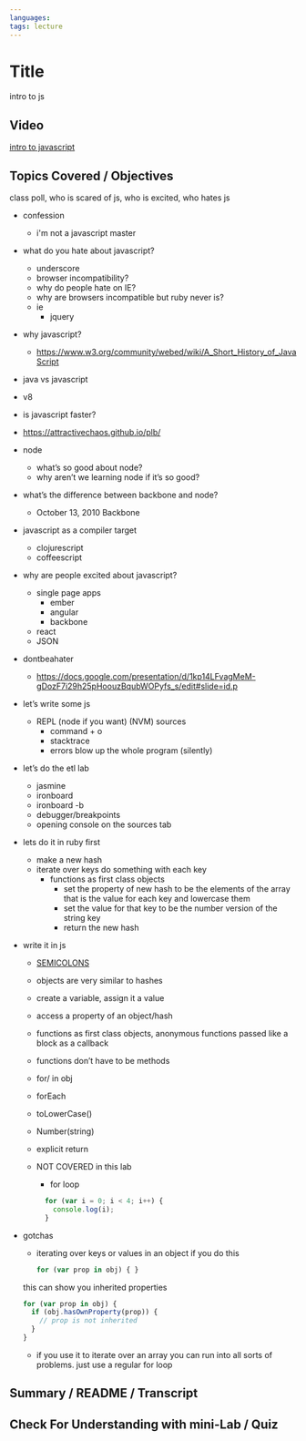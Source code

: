 ```yaml
---
languages: 
tags: lecture
---
```


# Title
intro to js
## Video
[intro to javascript](http://flatiron-videos.s3.amazonaws.com/bk-002/javascript_intro.mov)
## Topics Covered / Objectives

class poll, who is scared of js, who is excited, who hates js

  * confession
    * i'm not a javascript master
  * what do you hate about javascript?
    * underscore
    * browser incompatibility?
    * why do people hate on IE?
    * why are browsers incompatible but ruby never is?
    * ie
      * jquery
  * why javascript?
    * <https://www.w3.org/community/webed/wiki/A_Short_History_of_JavaScript>
  * java vs javascript
  * v8
  * is javascript faster?
   * <https://attractivechaos.github.io/plb/>  
  * node
    * what’s so good about node?
    * why aren’t we learning node if it’s so good?
  * what’s the difference between backbone and node?
    * October 13, 2010 Backbone
  * javascript as a compiler target
    * clojurescript
    * coffeescript
  * why are people excited about javascript?
    * single page apps
      * ember
      * angular
      * backbone
    * react
    * JSON
  * dontbeahater
    * <https://docs.google.com/presentation/d/1kp14LFvagMeM-gDozF7i29h25pHoouzBqubWOPyfs_s/edit#slide=id.p>  
  * let’s write some js
    * REPL (node if you want) (NVM)
    sources
      * command + o
      * stacktrace
      * errors blow up the whole program (silently)
  * let’s do the etl lab
    * jasmine
    * ironboard
    * ironboard -b
    * debugger/breakpoints
    * opening console on the sources tab
  * lets do it in ruby first
    * make a new hash
    * iterate over keys 
    do something with each key
      * functions as first class objects
        * set the property of new hash to be the elements of the array that is the value for each key and lowercase them
        * set the value for that key to be the number version of the string key
        * return the new hash
  * write it in js
    * [SEMICOLONS](http://www.codecademy.com/blog/78-your-guide-to-semicolons-in-javascript)
    * objects are very similar to hashes
    * create a variable, assign it a value
    * access a property of an object/hash
    * functions as first class objects, anonymous functions passed like a block as a callback
    * functions don’t have to be methods
    * for/ in obj
    * forEach
    * toLowerCase()
    * Number(string)
    * explicit return
    * NOT COVERED in this lab
      * for loop
        
      ```javascript  
        for (var i = 0; i < 4; i++) {   
          console.log(i);  
        }
      ```

  * gotchas
    * iterating over keys or values in an object
    if you do this  

      ```javascript
      for (var prop in obj) { }
      ```  
    this can show you inherited properties  
      ```javascript
      for (var prop in obj) {
        if (obj.hasOwnProperty(prop)) {
          // prop is not inherited
        }
      }
      ```
    * if you use it to iterate over an array you can run into all sorts of problems. just use a regular for loop

## Summary / README / Transcript

## Check For Understanding with mini-Lab / Quiz
